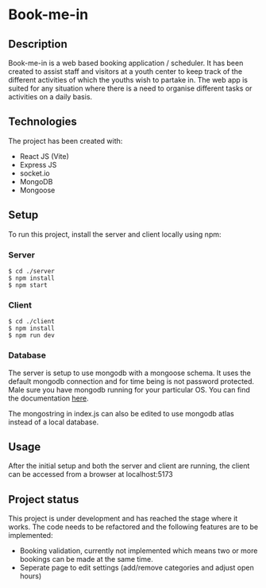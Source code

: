 # Book-me-in

## Description

Book-me-in is a web based booking application / scheduler. It has been created to assist staff and visitors at a youth center to keep track of the different activities of which the youths wish to partake in. The web app is suited for any situation where there is a need to organise different tasks or activities on a daily basis.

## Technologies

The project has been created with:

- React JS (Vite)
- Express JS
- socket.io
- MongoDB
- Mongoose

## Setup

To run this project, install the server and client locally using npm:

### Server

```
$ cd ./server
$ npm install
$ npm start
```

### Client

```
$ cd ./client
$ npm install
$ npm run dev
```

### Database

The server is setup to use mongodb with a mongoose schema. It uses the default mongodb connection and for time being is not password protected.
Male sure you have mongodb running for your particular OS. You can find the documentation [here](https://www.mongodb.com/docs/manual/administration/install-community/).

The mongostring in index.js can also be edited to use mongodb atlas instead of a local database.

## Usage

After the initial setup and both the server and client are running, the client can be accessed from a browser at localhost:5173

## Project status

This project is under development and has reached the stage where it works. The code needs to be refactored and the following features are to be implemented:

- Booking validation, currently not implemented which means two or more bookings can be made at the same time.
- Seperate page to edit settings (add/remove categories and adjust open hours)
